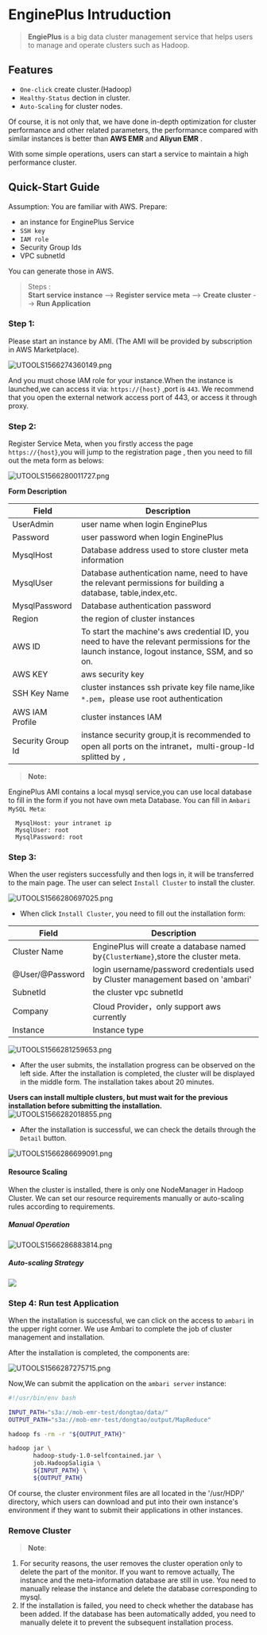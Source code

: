 # EnginePlus Intruduction

>  **EngiePlus** is a big data cluster management service that helps users to manage and operate clusters such as Hadoop.

## Features
 * `One-click` create cluster.(Hadoop)
 * `Healthy-Status` dection in cluster.
 * `Auto-Scaling` for cluster nodes.
 
  Of course, it is not only that, we have done in-depth optimization for cluster performance and other related parameters,
the performance compared with similar instances is better than **AWS EMR** and **Aliyun EMR** .

With some simple operations, users can start a service to maintain a high performance cluster.

## Quick-Start Guide 
Assumption: You are familiar with AWS.
Prepare: 
 - an instance for EnginePlus Service
 - `SSH key`
 - `IAM role`
 - Security Group Ids
 - VPC subnetId
 
You can generate those in AWS.

> Steps :  
> **Start service instance** --> **Register service meta** --> **Create cluster** --> **Run Application**
### Step 1: 
Please start an instance by AMI. (The AMI will be provided by subscription in AWS Marketplace).

![UTOOLS1566274360149.png](https://github.com/engine-plus/document/blob/master/jpg/lALPDgQ9q757G5HNA4HNB2o_1898_899.png?raw=true)

And you must chose IAM role for your instance.When the instance is launched,we can access it via:  `https://{host}` ,port is `443`.
We recommend that you open the external network access port of 443, or access it through proxy.

### Step 2:
Register Service Meta, when you firstly access the page `https://{host}`,you will jump to the registration page , then you need to fill out the meta form as belows:

![UTOOLS1566280011727.png](https://github.com/engine-plus/document/blob/master/jpg/953d5264192dd8cd3add7c7b0ee5ac44.png?raw=true)

**Form Description**

Field |  Description
--- | ---
UserAdmin | user name when login EnginePlus
Password |  user password when login EnginePlus
MysqlHost | Database address used to store cluster meta information
MysqlUser | Database authentication name, need to have the relevant permissions for building a database, table,index,etc.
MysqlPassword | Database authentication password
Region | the region of cluster instances
AWS ID | To start the machine's aws credential ID, you need to have the relevant permissions for the launch instance, logout instance, SSM, and so on.
AWS KEY | aws security key
SSH Key Name | cluster instances ssh private key file name,like `*.pem`，please use root authentication
AWS IAM Profile | cluster instances IAM
Security Group Id | instance security group,it is recommended to open all ports on the intranet，multi-group-Id splitted by `,`

> **Note:**

EnginePlus AMI contains a local mysql service,you can use local database to fill in the form if you not have own meta Database.
You can fill in `Ambari MySQL Meta`:
```
  MysqlHost: your intranet ip
  MysqlUser: root
  MysqlPassword: root
```
### Step 3:
When the user registers successfully and then logs in, it will be transferred to the main page. The user can select `Install Cluster` to install the cluster.

![UTOOLS1566280697025.png](https://github.com/engine-plus/document/blob/master/jpg/75a6216a1cae843d9cc0407e788ce90b.png?raw=true)

- When click `Install Cluster`, you need to fill out the installation form:

Field | Description
 --- | ---
 Cluster Name | EnginePlus will create a  database named by`{ClusterName}`,store the cluster meta.
 @User/@Password | login username/password credentials used by Cluster management based on 'ambari' 
 SubnetId | the cluster vpc subnetId 
 Company | Cloud Provider，only support aws currently
 Instance | Instance type
 
 ![UTOOLS1566281259653.png](https://github.com/engine-plus/document/blob/master/jpg/627ed80f16be85aa3bce4986470f9e9a.png?raw=true)
 
- After the user submits, the installation progress can be observed on the left side. After the installation is completed, the cluster will be displayed in the middle form. The installation takes about 20 minutes.

**Users can install multiple clusters, but must wait for the previous installation before submitting the installation.**
 
  ![UTOOLS1566282018855.png](https://github.com/engine-plus/document/blob/master/jpg/bec7e6926683884e141254aaedd5a698.png?raw=true)

- After the installation is successful, we can check the details through the `Detail` button.

![UTOOLS1566286699091.png](https://github.com/engine-plus/document/blob/master/jpg/800515ac420a0fae7e11e75b75fd84ad.png?raw=true)

#### Resource Scaling
When the cluster is installed, there is only one NodeManager in Hadoop Cluster. We can set our resource requirements manually or auto-scaling rules according to  requirements.

##### Manual Operation

![UTOOLS1566286883814.png](https://github.com/engine-plus/document/blob/master/jpg/2e6929887c1d5a75f0c1061b1e843121.png?raw=true)

##### Auto-scaling Strategy

![](https://github.com/engine-plus/document/blob/master/jpg/4745150917c78128eec62c11e19390cc.png?raw=true)

### Step 4: Run test Application
When the installation is successful, we can click on the access to `ambari` in the upper right corner. We use Ambari to complete the job of cluster management and installation.

After the installation is completed, the components are:

![UTOOLS1566287275715.png](https://github.com/engine-plus/document/blob/master/jpg/828db6e9982c689a56079df19596771a.png?raw=true)

Now,We can submit the application on the `ambari server` instance:

```bash
#!/usr/bin/env bash

INPUT_PATH="s3a://mob-emr-test/dongtao/data/"
OUTPUT_PATH="s3a://mob-emr-test/dongtao/output/MapReduce"

hadoop fs -rm -r "${OUTPUT_PATH}"

hadoop jar \
       hadoop-study-1.0-selfcontained.jar \
       job.HadoopSaligia \
       ${INPUT_PATH} \
       ${OUTPUT_PATH}
```
Of course, the cluster environment files are all located in the '/usr/HDP/' directory, which users can download and put into their own instance's environment if they want to submit their applications in other instances.
### Remove Cluster
> **Note**:
1. For security reasons, the user removes the cluster operation only to delete the part of the monitor.
If you want to remove actually, The instance and the meta-information database are still in use. You need 
to manually release the instance and delete the database corresponding to mysql.
2. If the installation is failed, you need to check whether the database has been added. 
If the database has been automatically added, you need to manually delete it to prevent 
the subsequent installation process.
